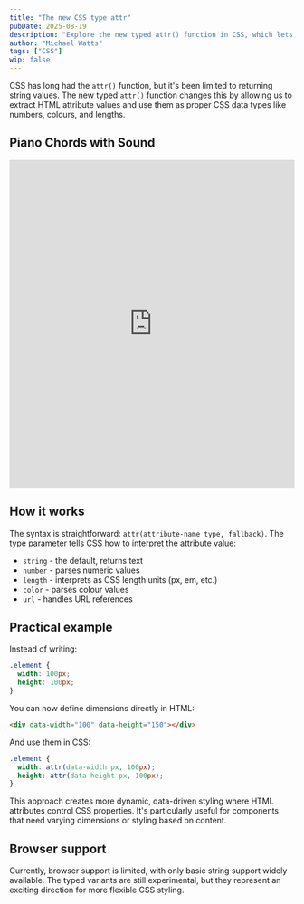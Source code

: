 ```yaml
---
title: "The new CSS type attr"
pubDate: 2025-08-19
description: "Explore the new typed attr() function in CSS, which lets you use HTML attribute values as numbers, colours, lengths, and more for dynamic, data-driven styling."
author: "Michael Watts"
tags: ["CSS"]
wip: false
---
```


CSS has long had the `attr()` function, but it's been limited to returning string values. The new typed `attr()` function changes this by allowing us to extract HTML attribute values and use them as proper CSS data types like numbers, colours, and lengths.

## Piano Chords with Sound

<iframe height="580" style="width: 100%;" scrolling="no" title="Piano Chords in CSS with Sound" src="https://codepen.io/altescape/embed/PwPQByo?default-tab=&theme-id=dark" frameborder="no" loading="lazy" allowtransparency="true" allowfullscreen="true">
  See the Pen <a href="https://codepen.io/altescape/pen/PwPQByo">
  Piano Chords in CSS with Sound</a> by Michael Watts (<a href="https://codepen.io/altescape">@altescape</a>)
  on <a href="https://codepen.io">CodePen</a>.
</iframe>

## How it works

The syntax is straightforward: `attr(attribute-name type, fallback)`. The type parameter tells CSS how to interpret the attribute value:

- `string` - the default, returns text
- `number` - parses numeric values
- `length` - interprets as CSS length units (px, em, etc.)
- `color` - parses colour values
- `url` - handles URL references

## Practical example

Instead of writing:

```css
.element {
  width: 100px;
  height: 100px;
}
```

You can now define dimensions directly in HTML:

```html
<div data-width="100" data-height="150"></div>
```

And use them in CSS:

```css
.element {
  width: attr(data-width px, 100px);
  height: attr(data-height px, 100px);
}
```

This approach creates more dynamic, data-driven styling where HTML attributes control CSS properties. It's particularly useful for components that need varying dimensions or styling based on content.

## Browser support

Currently, browser support is limited, with only basic string support widely available. The typed variants are still experimental, but they represent an exciting direction for more flexible CSS styling.
